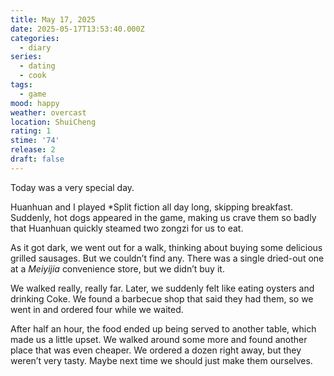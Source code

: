 ```yaml
---
title: May 17, 2025
date: 2025-05-17T13:53:40.000Z
categories:
  - diary
series:
  - dating
  - cook
tags:
  - game
mood: happy
weather: overcast
location: ShuiCheng
rating: 1
stime: '74'
release: 2
draft: false
---
```


Today was a very special day.  

Huanhuan and I played *Split fiction all day long, skipping breakfast. Suddenly, hot dogs appeared in the game, making us crave them so badly that Huanhuan quickly steamed two zongzi for us to eat.  

As it got dark, we went out for a walk, thinking about buying some delicious grilled sausages. But we couldn’t find any. There was a single dried-out one at a *Meiyijia* convenience store, but we didn’t buy it.  

We walked really, really far. Later, we suddenly felt like eating oysters and drinking Coke. We found a barbecue shop that said they had them, so we went in and ordered four while we waited.  

After half an hour, the food ended up being served to another table, which made us a little upset. We walked around some more and found another place that was even cheaper. We ordered a dozen right away, but they weren’t very tasty. Maybe next time we should just make them ourselves. 
